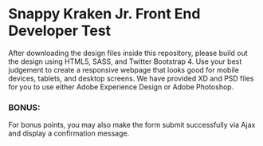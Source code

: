 # Snappy Kraken Jr. Front End Developer Test

After downloading the design files inside this repository, please build out the design using HTML5, SASS, and Twitter Bootstrap 4. Use your best judgement to create a responsive webpage that looks good for mobile devices, tablets, and desktop screens. We have provided XD and PSD files for you to use either Adobe Experience Design or Adobe Photoshop. 

### BONUS:
For bonus points, you may also make the form submit successfully via Ajax and display a confirmation message.
